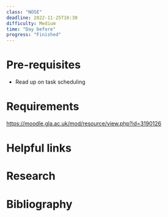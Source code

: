 ```yaml
---
class: "NOSE"
deadline: 2022-11-25T16:30
difficulty: Medium
time: "Day before"
progress: "Finished"
---
```


# Pre-requisites
- Read up on task scheduling

# Requirements
https://moodle.gla.ac.uk/mod/resource/view.php?id=3190126

# Helpful links

# Research

# Bibliography
